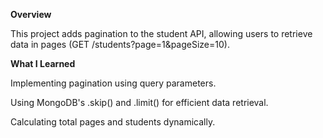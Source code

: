 **Overview**

This project adds pagination to the student API, allowing users to retrieve data in pages (GET /students?page=1&pageSize=10).

**What I Learned**

Implementing pagination using query parameters.

Using MongoDB's .skip() and .limit() for efficient data retrieval.

Calculating total pages and students dynamically.
